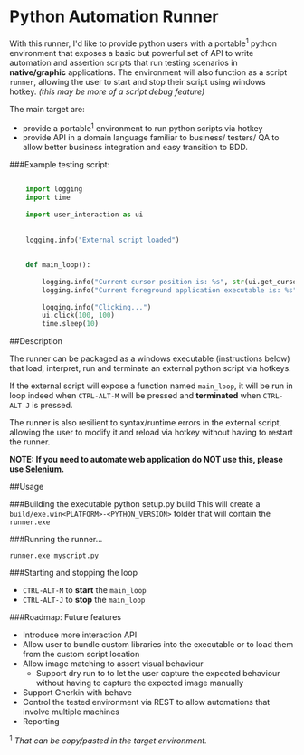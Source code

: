 # Python Automation Runner


With this runner, I'd like to provide python users with a portable<sup>1</sup> python environment that exposes a basic but powerful set of API to write automation and assertion scripts that run testing scenarios in **native/graphic** applications.
The environment will also function as a script `runner`, allowing the user to start and stop their script using windows hotkey. *(this may be more of a script debug feature)*

The main target are:
- provide a portable<sup>1</sup> environment to run python scripts via hotkey
- provide API in a domain language familiar to business/ testers/ QA to allow better business integration and easy transition to BDD.



###Example testing script:
```python

    import logging
    import time
    
    import user_interaction as ui
    
    
    logging.info("External script loaded")
    
    
    def main_loop():
    
        logging.info("Current cursor position is: %s", str(ui.get_cursor_pos()))
        logging.info("Current foreground application executable is: %s", str(ui.get_cur_window_executable()))
    
        logging.info("Clicking...")
        ui.click(100, 100)
        time.sleep(10)    

```

##Description

The runner can be packaged as a windows executable (instructions below) that load, interpret, run and terminate an external python script via hotkeys. 

If the external script will expose a function named `main_loop`, it will be run in loop indeed when `CTRL-ALT-M` will be pressed and **terminated** when  `CTRL-ALT-J` is pressed.

The runner is also resilient to syntax/runtime errors in the external script, allowing the user to modify it and reload via hotkey without having to restart the runner.

**NOTE: If you need to automate web application do NOT use this, please use [Selenium][2].**

##Usage

###Building the executable
    python setup.py build
This will create a `build/exe.win<PLATFORM>-<PYTHON_VERSION>` folder that will contain the `runner.exe`

###Running the runner...

    runner.exe myscript.py

###Starting and stopping the loop

- `CTRL-ALT-M` to **start** the `main_loop`
- `CTRL-ALT-J` to **stop** the `main_loop`


###Roadmap: Future features

- Introduce more interaction API
- Allow user to bundle custom libraries into the executable or to load them from the custom script location
- Allow image matching to assert visual behaviour
  - Support dry run to to let the user capture the expected behaviour without having to capture the expected image manually
- Support Gherkin with behave
- Control the tested environment via REST to allow automations that involve multiple machines
- Reporting



<sup>1</sup> *That can be copy/pasted in the target environment.*



  [1]: http://ahkscript.org/
  [2]: http://www.seleniumhq.org/
